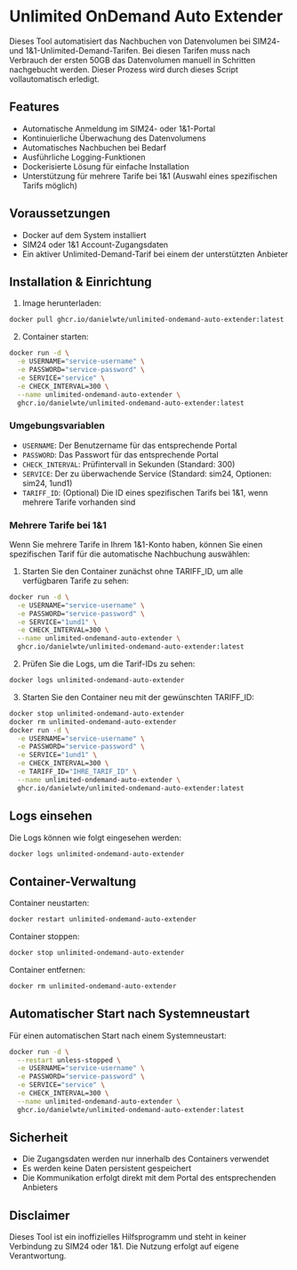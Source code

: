 # Unlimited OnDemand Auto Extender

Dieses Tool automatisiert das Nachbuchen von Datenvolumen bei SIM24- und 1&1-Unlimited-Demand-Tarifen. Bei diesen Tarifen muss nach Verbrauch der ersten 50GB das Datenvolumen manuell in Schritten nachgebucht werden. Dieser Prozess wird durch dieses Script vollautomatisch erledigt.

## Features

- Automatische Anmeldung im SIM24- oder 1&1-Portal
- Kontinuierliche Überwachung des Datenvolumens
- Automatisches Nachbuchen bei Bedarf
- Ausführliche Logging-Funktionen
- Dockerisierte Lösung für einfache Installation
- Unterstützung für mehrere Tarife bei 1&1 (Auswahl eines spezifischen Tarifs möglich)

## Voraussetzungen

- Docker auf dem System installiert
- SIM24 oder 1&1 Account-Zugangsdaten
- Ein aktiver Unlimited-Demand-Tarif bei einem der unterstützten Anbieter

## Installation & Einrichtung

1. Image herunterladen:
```bash
docker pull ghcr.io/danielwte/unlimited-ondemand-auto-extender:latest
```

2. Container starten:
```bash
docker run -d \
  -e USERNAME="service-username" \
  -e PASSWORD="service-password" \
  -e SERVICE="service" \
  -e CHECK_INTERVAL=300 \
  --name unlimited-ondemand-auto-extender \
  ghcr.io/danielwte/unlimited-ondemand-auto-extender:latest
```

### Umgebungsvariablen

- `USERNAME`: Der Benutzername für das entsprechende Portal
- `PASSWORD`: Das Passwort für das entsprechende Portal
- `CHECK_INTERVAL`: Prüfintervall in Sekunden (Standard: 300)
- `SERVICE`: Der zu überwachende Service (Standard: sim24, Optionen: sim24, 1und1)
- `TARIFF_ID`: (Optional) Die ID eines spezifischen Tarifs bei 1&1, wenn mehrere Tarife vorhanden sind

### Mehrere Tarife bei 1&1

Wenn Sie mehrere Tarife in Ihrem 1&1-Konto haben, können Sie einen spezifischen Tarif für die automatische Nachbuchung auswählen:

1. Starten Sie den Container zunächst ohne TARIFF_ID, um alle verfügbaren Tarife zu sehen:
```bash
docker run -d \
  -e USERNAME="service-username" \
  -e PASSWORD="service-password" \
  -e SERVICE="1und1" \
  -e CHECK_INTERVAL=300 \
  --name unlimited-ondemand-auto-extender \
  ghcr.io/danielwte/unlimited-ondemand-auto-extender:latest
```

2. Prüfen Sie die Logs, um die Tarif-IDs zu sehen:
```bash
docker logs unlimited-ondemand-auto-extender
```

3. Starten Sie den Container neu mit der gewünschten TARIFF_ID:
```bash
docker stop unlimited-ondemand-auto-extender
docker rm unlimited-ondemand-auto-extender
docker run -d \
  -e USERNAME="service-username" \
  -e PASSWORD="service-password" \
  -e SERVICE="1und1" \
  -e CHECK_INTERVAL=300 \
  -e TARIFF_ID="IHRE_TARIF_ID" \
  --name unlimited-ondemand-auto-extender \
  ghcr.io/danielwte/unlimited-ondemand-auto-extender:latest
```

## Logs einsehen

Die Logs können wie folgt eingesehen werden:
```bash
docker logs unlimited-ondemand-auto-extender
```

## Container-Verwaltung

Container neustarten:
```bash
docker restart unlimited-ondemand-auto-extender
```

Container stoppen:
```bash
docker stop unlimited-ondemand-auto-extender
```

Container entfernen:
```bash
docker rm unlimited-ondemand-auto-extender
```

## Automatischer Start nach Systemneustart

Für einen automatischen Start nach einem Systemneustart:
```bash
docker run -d \
  --restart unless-stopped \
  -e USERNAME="service-username" \
  -e PASSWORD="service-password" \
  -e SERVICE="service" \
  -e CHECK_INTERVAL=300 \
  --name unlimited-ondemand-auto-extender \
  ghcr.io/danielwte/unlimited-ondemand-auto-extender:latest
```

## Sicherheit

- Die Zugangsdaten werden nur innerhalb des Containers verwendet
- Es werden keine Daten persistent gespeichert
- Die Kommunikation erfolgt direkt mit dem Portal des entsprechenden Anbieters

## Disclaimer

Dieses Tool ist ein inoffizielles Hilfsprogramm und steht in keiner Verbindung zu SIM24 oder 1&1. Die Nutzung erfolgt auf eigene Verantwortung.